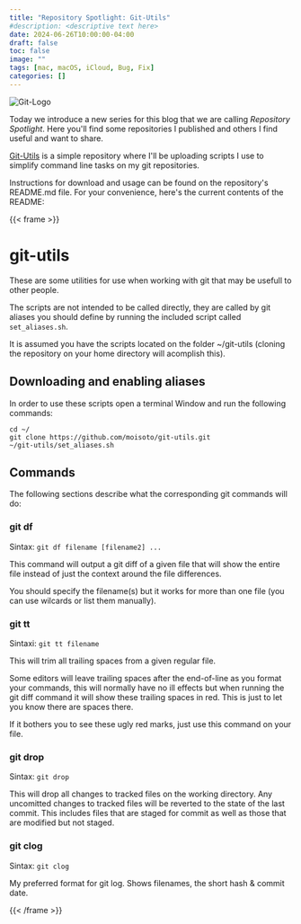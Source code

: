 ```yaml
---
title: "Repository Spotlight: Git-Utils"
#description: <descriptive text here>
date: 2024-06-26T10:00:00-04:00
draft: false 
toc: false
image: ""
tags: [mac, macOS, iCloud, Bug, Fix]
categories: []
---
```


![Git-Logo](/images/git_logo_small.png#floatleft)

Today we introduce a new series for this blog that we are calling *Repository Spotlight*. 
Here you'll find some repositories I published and others I find useful and want to share.

[Git-Utils](https://github.com/moisoto/git-utils/) is a simple repository where I'll be uploading scripts I use to simplify command line tasks on my git repositories.

<!--more-->

Instructions for download and usage can be found on the repository's README.md file. For your convenience, here's the current contents of the README:

{{< frame >}}

# git-utils

These are some utilities for use when working with git that may be usefull to other people.

The scripts are not intended to be called directly, they are called by git aliases you should define by running the included script called `set_aliases.sh`.

It is assumed you have the scripts located on the folder ~/git-utils (cloning the repository on your home directory will acomplish this).

## Downloading and enabling aliases

In order to use these scripts open a terminal Window and run the following commands:

```shell
cd ~/
git clone https://github.com/moisoto/git-utils.git
~/git-utils/set_aliases.sh
```

## Commands

The following sections describe what the corresponding git commands will do:

### git df

Sintax: `git df filename [filename2] ...` 

This command will output a git diff of a given file that will show the entire file instead of just the context around the file differences.

You should specify the filename(s) but it works for more than one file (you can use wilcards or list them manually).

### git tt

Sintaxi: `git tt filename`

This will trim all trailing spaces from a given regular file.

Some editors will leave trailing spaces after the end-of-line as you format your commands, this will normally have no ill effects but when running the git diff command it will show these trailing spaces in red. This is just to let you know there are spaces there.

If it bothers you to see these ugly red marks, just use this command on your file.

### git drop

Sintax: `git drop`

This will drop all changes to tracked files on the working directory. 
Any uncomitted changes to tracked files will be reverted to the state of the last commit.
This includes files that are staged for commit as well as those that are modified but not staged.

### git clog

Sintax: `git clog`

My preferred format for git log. Shows filenames, the short hash & commit date.

{{< /frame >}}

